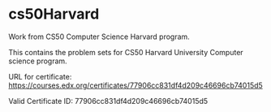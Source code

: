 # cs50Harvard
Work from CS50 Computer Science Harvard program.

This contains the problem sets for CS50 Harvard University Computer science program.

URL for certificate: https://courses.edx.org/certificates/77906cc831df4d209c46696cb74015d5

Valid Certificate ID:
77906cc831df4d209c46696cb74015d5
